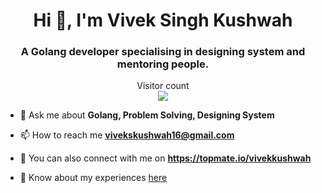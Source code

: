 <h1 align="center">Hi 👋, I'm Vivek Singh Kushwah</h1>
<h3 align="center">A Golang developer specialising in designing system and mentoring people. </h3>

<p align="center"> 
  Visitor count<br>
  <img src="https://profile-counter.glitch.me/vivek7415/count.svg" />
</p>

- 💬 Ask me about **Golang, Problem Solving, Designing System**

- 📫 How to reach me **vivekskushwah16@gmail.com**

- 💼 You can also connect with me on **https://topmate.io/vivekkushwah**

- 📄 Know about my experiences [here](https://drive.google.com/file/d/1u2lx9Qeg1EOlD8QNrELHt4tnqe4R2_vE/view)
